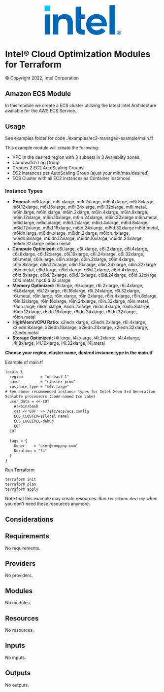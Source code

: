 

<p align="center">
  <img src="https://github.com/intel/terraform-intel-aws-ecs/blob/main/images/logo-classicblue-800px.png?raw=true" alt="Intel Logo" width="250"/>
</p>

# Intel® Cloud Optimization Modules for Terraform

© Copyright 2022, Intel Corporation

## Amazon ECS Module
In this module we create a ECS cluster utilizing the latest Intel Architecture available for the AWS ECS Service.  

## Usage

See examples folder for code ./examples/ec2-managed-example/main.tf

This example module will create the following:
* VPC in the desired region with 3 subnets in 3 Availablity zones.
* Cloudwatch Log Group
* Creates 2 EC2 AutoScaling Groups
* EC2 instances per AutoScaling Group (ajust your min/max/desired)
* ECS Cluster with all EC2 instances as Container instances


### Instance Types
- **General:** m6i.large, m6i.xlarge, m6i.2xlarge, m6i.4xlarge, m6i.8xlarge, m6i.12xlarge, m6i.16xlarge, m6i.24xlarge, m6i.32xlarge, m6i.metal, m6in.large, m6in.xlarge, m6in.2xlarge, m6in.4xlarge, m6in.8xlarge, m6in.12xlarge, m6in.16xlarge, m6in.24xlarge, m6in.32xlarge m6in.metal, m6id.large, m6id.xlarge, m6id.2xlarge, m6id.4xlarge, m6id.8xlarge, m6id.12xlarge, m6id.16xlarge, m6id.24xlarge, m6id.32xlarge m6id.metal, m6idn.large, m6idn.xlarge, m6idn.2xlarge, m6idn.4xlarge, m6idn.8xlarge, m6idn.12xlarge, m6idn.16xlarge, m6idn.24xlarge, m6idn.32xlarge m6idn.metal
- **Compute Optimized:** c6i.large, c6i.xlarge, c6i.2xlarge, c6i.4xlarge, c6i.8xlarge, c6i.12xlarge, c6i.16xlarge, c6i.24xlarge, c6i.32xlarge, c6i.metal, c6in.large, c6in.xlarge, c6in.2xlarge, c6in.4xlarge, c6in.8xlarge, c6in.12xlarge, c6in.16xlarge, c6in.24xlarge, c6in.32xlarge c6in.metal, c6id.large, c6id.xlarge, c6id.2xlarge, c6id.4xlarge, c6id.8xlarge, c6id.12xlarge, c6id.16xlarge, c6id.24xlarge, c6id.32xlarge c6id.metal, hpc6id.32.xlarge
- **Memory Optimized:** r6i.large, r6i.xlarge, r6i.2xlarge, r6i.4xlarge, r6i.8xlarge, r6i.12xlarge, r6i.16xlarge, r6i.24xlarge, r6i.32xlarge, r6i.metal, r6in.large, r6in.xlarge, r6in.2xlarge, r6in.4xlarge, r6in.8xlarge, r6in.12xlarge, r6in.16xlarge, r6in.24xlarge, r6in.32xlarge, r6in.metal, r6idn.large, r6idn.xlarge, r6idn.2xlarge, r6idn.4xlarge, r6idn.8xlarge, r6idn.12xlarge, r6idn.16xlarge, r6idn.24xlarge, r6idn.32xlarge, r6idn.metal
- **HighMem/vCPU Ratio:** x2iedn.xlarge, x2iedn.2xlarge, r6i.4xlarge, x2iedn.8xlarge, x2iedn.16xlarge, x2iedn.24xlarge, x2iedn.32xlarge, x2iedn.metal
- **Storage Optimized:** i4i.large, i4i.xlarge, i4i.2xlarge, i4i.4xlarge, i4i.8xlarge, i4i.16xlarge, i4i.32xlarge, i4i.metal

**Choose your region, cluster name, desired instance type in the main.tf**

Example of main.tf

```hcl
locals {
  region        = "us-east-1"
  name          = "cluster-prod"
  instance_type = "m6i.large"
# See above recommended instance types for Intel Xeon 3rd Generation Scalable processors (code-named Ice Lake)
  user_data = <<-EOT
    #!/bin/bash
    cat <<'EOF' >> /etc/ecs/ecs.config
    ECS_CLUSTER=${local.name}
    ECS_LOGLEVEL=debug
    EOF
  EOT

  tags = {
    Owner    = "user@company.com"
    Duration = "24"
  }
}
```

Run Terraform

```hcl
terraform init  
terraform plan
terraform apply

```

Note that this example may create resources. Run `terraform destroy` when you don't need these resources anymore.

## Considerations  
<!-- BEGIN_TF_DOCS -->
## Requirements

No requirements.

## Providers

No providers.

## Modules

No modules.

## Resources

No resources.

## Inputs

No inputs.

## Outputs

No outputs.
<!-- END_TF_DOCS -->